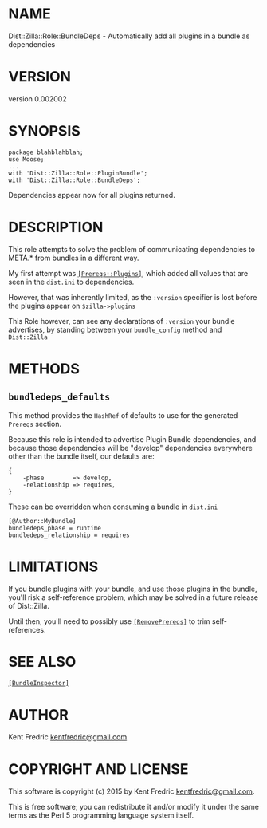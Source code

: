 # NAME

Dist::Zilla::Role::BundleDeps - Automatically add all plugins in a bundle as dependencies

# VERSION

version 0.002002

# SYNOPSIS

    package blahblahblah;
    use Moose;
    ...
    with 'Dist::Zilla::Role::PluginBundle';
    with 'Dist::Zilla::Role::BundleDeps';

Dependencies appear now for all plugins returned.

# DESCRIPTION

This role attempts to solve the problem of communicating dependencies to META.\* from bundles
in a different way.

My first attempt was [`[Prereqs::Plugins]`](https://metacpan.org/pod/Dist::Zilla::Plugins::Prereqs::Plugins), which added
all values that are seen in the `dist.ini` to dependencies.

However, that was inherently limited, as the `:version` specifier
is lost before the plugins appear on `$zilla->plugins`

This Role however, can see any declarations of `:version` your bundle advertises,
by standing between your `bundle_config` method and `Dist::Zilla`

# METHODS

## `bundledeps_defaults`

This method provides the `HashRef` of defaults to use for the generated `Prereqs` section.

Because this role is intended to advertise Plugin Bundle dependencies, and because those
dependencies will be "develop" dependencies everywhere other than the bundle itself,
our defaults are:

    {
        -phase        => develop,
        -relationship => requires,
    }

These can be overridden when consuming a bundle in `dist.ini`

    [@Author::MyBundle]
    bundledeps_phase = runtime
    bundledeps_relationship = requires

# LIMITATIONS

If you bundle plugins with your bundle, and use those plugins in the bundle,
you'll risk a self-reference problem, which may be solved in a future release of Dist::Zilla.

Until then, you'll need to possibly use [`[RemovePrereqs]`](https://metacpan.org/pod/Dist::Zilla::Plugin::RemovePrereqs)
to trim self-references.

# SEE ALSO

[`[BundleInspector]`](https://metacpan.org/pod/Dist::Zilla::Plugin::BundleInspector)

# AUTHOR

Kent Fredric <kentfredric@gmail.com>

# COPYRIGHT AND LICENSE

This software is copyright (c) 2015 by Kent Fredric <kentfredric@gmail.com>.

This is free software; you can redistribute it and/or modify it under
the same terms as the Perl 5 programming language system itself.
